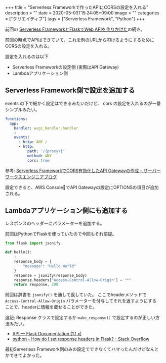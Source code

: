 +++
title = "Serverless Frameworkで作ったAPIにCORSの設定を入れる"
description = ""
date = 2020-05-03T15:24:05+09:00
image = ""
categories = ["クリエイティブ"]
tags = ["Serverless Framework", "Python"]
+++



  
前回の [Serverless FrameworkとFlaskでWeb APIを作りかけた](https://blog.daisukekonishi.com/post/serverless-framework-start/)の続き。

前回の時点でAPIはできていて、これを別のURLから叩けるようにするためにCORSの設定を入れる。

設定を入れるのは以下

- Serverless Frameworkの設定側 (実際はAPI Gateway)
- Lambdaアプリケーション側



## Serverless Framework側で設定を追加する

events の下で細かく設定はできるみたいだけど、 cors の設定を入れるのが一番シンプルみたい。

``` serverless.yml
functions:
  app:
    handler: wsgi_handler.handler
    :
    events:
      - http: ANY /
      - http:
          path: '/{proxy+}'
          method: ANY
          cors: true
```

参考: [Serverless FrameworkでCORS有効化したAPI Gatewayの作成 – サーバーワークスエンジニアブログ](http://blog.serverworks.co.jp/tech/2019/05/14/post-70323/)


設定できると、AWS ConsoleでAPI Gatewayの設定にOPTIONSの項目が追加される。


## Lambdaアプリケーション側にも追加する

レスポンスのヘッダーにパラメーターを追加する。

前回はPythonでFlaskを使っていたので今回もそれ前提。

``` lambda.py
from flask import jsonify

def hello():
    :
    response_body = {
        "message": "Hello World"
    }
    response = jsonify(response_body)
    response.headers["Access-Control-Allow-Origin"] = "*"
    return response, 200
```

前回は辞書を ``jsonify()`` を通して返していた。
ここでheaderメソッドで ``Access-Control-Allow-Origin`` パラメーターを付与してそれを返すようにすることで、headerに情報を載せることができた。

追記:
Response クラスで設定するか ``make_response()`` で設定するのが正しい方法みたい。  
- [API — Flask Documentation (1.1.x)](https://flask.palletsprojects.com/en/1.1.x/api/#flask.make_response)
- [python - How do I set response headers in Flask? - Stack Overflow](https://stackoverflow.com/questions/25860304/how-do-i-set-response-headers-in-flask)


最初Serverless Framework側のみの設定でできなくてハマったんだけどなんとかできてよかった。
